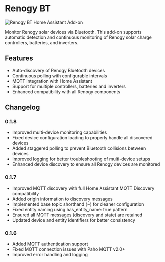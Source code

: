 # Renogy BT

![Renogy BT Home Assistant Add-on](https://github.com/cyrils/renogy-bt/assets/5549113/bcdef6ec-efc9-44fd-af70-67165cf6862e)

Monitor Renogy solar devices via Bluetooth. This add-on supports automatic detection and continuous monitoring of Renogy solar charge controllers, batteries, and inverters.

## Features

- Auto-discovery of Renogy Bluetooth devices
- Continuous polling with configurable intervals
- MQTT integration with Home Assistant
- Support for multiple controllers, batteries and inverters
- Enhanced compatibility with all Renogy components

## Changelog

### 0.1.8

- Improved multi-device monitoring capabilities
- Fixed device configuration loading to properly handle all discovered devices
- Added staggered polling to prevent Bluetooth collisions between devices
- Improved logging for better troubleshooting of multi-device setups
- Enhanced device discovery to ensure all Renogy devices are monitored

### 0.1.7

- Improved MQTT discovery with full Home Assistant MQTT Discovery compatibility
- Added origin information to discovery messages
- Implemented base topic shorthand (~) for cleaner configuration
- Fixed entity naming using has_entity_name: true pattern
- Ensured all MQTT messages (discovery and state) are retained
- Updated device and entity identifiers for better consistency

### 0.1.6

- Added MQTT authentication support
- Fixed MQTT connection issues with Paho MQTT v2.0+
- Improved error handling and logging
